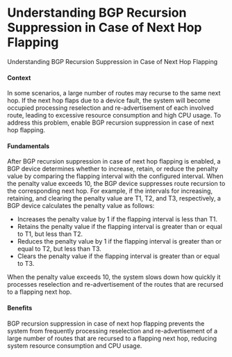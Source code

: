 Understanding BGP Recursion Suppression in Case of Next Hop Flapping
====================================================================

Understanding BGP Recursion Suppression in Case of Next Hop Flapping

#### Context

In some scenarios, a large number of routes may recurse to the same next hop. If the next hop flaps due to a device fault, the system will become occupied processing reselection and re-advertisement of each involved route, leading to excessive resource consumption and high CPU usage. To address this problem, enable BGP recursion suppression in case of next hop flapping.


#### Fundamentals

After BGP recursion suppression in case of next hop flapping is enabled, a BGP device determines whether to increase, retain, or reduce the penalty value by comparing the flapping interval with the configured interval. When the penalty value exceeds 10, the BGP device suppresses route recursion to the corresponding next hop. For example, if the intervals for increasing, retaining, and clearing the penalty value are T1, T2, and T3, respectively, a BGP device calculates the penalty value as follows:

* Increases the penalty value by 1 if the flapping interval is less than T1.
* Retains the penalty value if the flapping interval is greater than or equal to T1, but less than T2.
* Reduces the penalty value by 1 if the flapping interval is greater than or equal to T2, but less than T3.
* Clears the penalty value if the flapping interval is greater than or equal to T3.

When the penalty value exceeds 10, the system slows down how quickly it processes reselection and re-advertisement of the routes that are recursed to a flapping next hop.


#### Benefits

BGP recursion suppression in case of next hop flapping prevents the system from frequently processing reselection and re-advertisement of a large number of routes that are recursed to a flapping next hop, reducing system resource consumption and CPU usage.